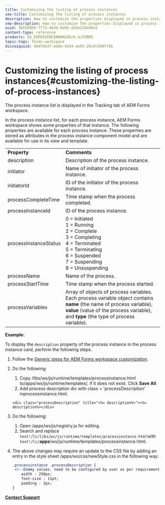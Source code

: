 ```yaml
---
title: Customizing the listing of process instances
seo-title: Customizing the listing of process instances
description: How-to customize the properties displayed in process instance in AEM Forms workspace.
seo-description: How-to customize the properties displayed in process instance in AEM Forms workspace.
uuid: 3b55d9b9-7f73-46dd-9eb6-42be218440a1
content-type: reference
products: SG_EXPERIENCEMANAGER/6.4/FORMS
topic-tags: forms-workspace
discoiquuid: 40d7d43f-ee0a-4e34-ae93-20c9c940f76b
---
```


# Customizing the listing of process instances{#customizing-the-listing-of-process-instances}

The process instance list is displayed in the Tracking tab of AEM Forms workspace.

In the process instance list, for each process instance, AEM Forms workspace shows some properties of that instance. The following properties are available for each process instance. These properties are stored as attributes in the process instance component model and are available for use in its view and template.

<table> 
 <tbody> 
  <tr> 
   <td><strong>Property</strong></td> 
   <td><strong>Comments</strong></td> 
  </tr> 
  <tr> 
   <td>description</td> 
   <td>Description of the process instance.</td> 
  </tr> 
  <tr> 
   <td>initiator</td> 
   <td>Name of initiator of the process instance.</td> 
  </tr> 
  <tr> 
   <td>initiatorId</td> 
   <td>ID of the initiator of the process instance.</td> 
  </tr> 
  <tr> 
   <td>processCompleteTime</td> 
   <td>Time stamp when the process completed.</td> 
  </tr> 
  <tr> 
   <td>processInstanceId</td> 
   <td>ID of the process instance.</td> 
  </tr> 
  <tr> 
   <td>processInstanceStatus</td> 
   <td>0 = Initiated<br /> 1 = Running<br /> 2 = Complete<br /> 3 = Completing<br /> 4 = Terminated<br /> 5 = Terminating<br /> 6 = Suspended<br /> 7 = Suspending<br /> 8 = Unsuspending</td> 
  </tr> 
  <tr> 
   <td>processName</td> 
   <td>Name of the process.</td> 
  </tr> 
  <tr> 
   <td>processStartTime</td> 
   <td>Time stamp when the process started.</td> 
  </tr> 
  <tr> 
   <td>processVariables</td> 
   <td>Array of objects of process variables. Each process variable object contains <strong>name</strong> (the name of process variable), <strong>value</strong> (value of the process variable), and<strong> type</strong> (the type of process variable).</td> 
  </tr> 
 </tbody> 
</table>

**Example:**

To display the `description` property of the process instance in the process instance card, perform the following steps.

1. Follow the [Generic steps for AEM Forms workspace customization](/help/forms/using/generic-steps-html-workspace-customization.md).
1. Do the following:

    1. Copy /libs/ws/js/runtime/templates/processinstance.html to/apps/ws/js/runtime/templates/, if it does not exist. Click **Save All**.
    1. Add process description div with class = 'processDescription' inprocessinstance.html.

   ```
   <div class="processDescription" title="<%= description%>"><%= description%></div>
   ```

1. Do the following:

    1. Open /apps/ws/js/registry.js for editing.
    1. Search and replace `text!/lc/libs/ws/js/runtime/templates/processinstance.html`with `text!/lc/`**apps**/ws/js/runtime/templates/processinstance.html.

1. The above changes may require an update to the CSS file by adding an entry in the style sheet /apps/ws/css/newStyle.css in the following way:

   ```css
   .processinstance .processDescription {
    <!--Dummy values, need to be configured by user as per requirement as well as user can add or delete any property depending upon requirement-->
       width : 250px;
       font-size : 11pt;
       padding : 2px;
   }
   ```

[**Contact Support**](https://www.adobe.com/account/sign-in.supportportal.html)

